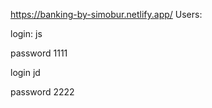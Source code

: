 https://banking-by-simobur.netlify.app/
Users:

login: js

password 1111


login jd

password 2222


